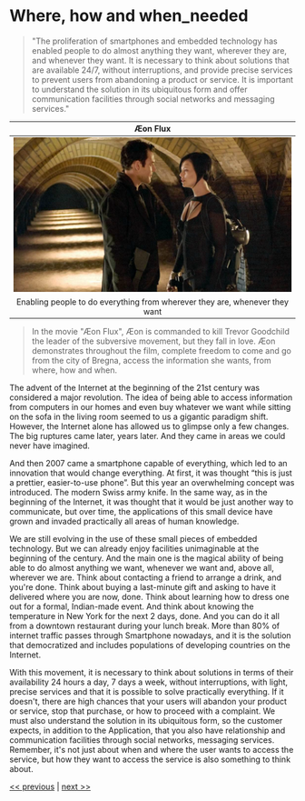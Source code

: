 # Where, how and when_needed

>"The proliferation of smartphones and embedded technology has enabled people to do almost anything they want, wherever they are, and whenever they want. It is necessary to think about solutions that are available 24/7, without interruptions, and provide precise services to prevent users from abandoning a product or service. It is important to understand the solution in its ubiquitous form and offer communication facilities through social networks and messaging services."

| Æon Flux |
| :---: |
|![](../../images/where_how_and_when_needed.png)|
|Enabling people to do everything from wherever they are, whenever they want|

>In the movie "Æon Flux", Æon is commanded to kill Trevor Goodchild the leader of the subversive movement, but they fall in love. Æon demonstrates throughout the film, complete freedom to come and go from the city of Bregna, access the information she wants, from where, how and when.

The advent of the Internet at the beginning of the 21st century was considered a major revolution. The idea of ​​being able to access information from computers in our homes and even buy whatever we want while sitting on the sofa in the living room seemed to us a gigantic paradigm shift. However, the Internet alone has allowed us to glimpse only a few changes. The big ruptures came later, years later. And they came in areas we could never have imagined.

And then 2007 came a smartphone capable of everything, which led to an innovation that would change everything. At first, it was thought “this is just a prettier, easier-to-use phone”. But this year an overwhelming concept was introduced. The modern Swiss army knife. In the same way, as in the beginning of the Internet, it was thought that it would be just another way to communicate, but over time, the applications of this small device have grown and invaded practically all areas of human knowledge.

We are still evolving in the use of these small pieces of embedded technology. But we can already enjoy facilities unimaginable at the beginning of the century. And the main one is the magical ability of being able to do almost anything we want, whenever we want and, above all, wherever we are. Think about contacting a friend to arrange a drink, and you're done. Think about buying a last-minute gift and asking to have it delivered where you are now, done. Think about learning how to dress one out for a formal, Indian-made event. And think about knowing the temperature in New York for the next 2 days, done. And you can do it all from a downtown restaurant during your lunch break. More than 80% of internet traffic passes through Smartphone nowadays, and it is the solution that democratized and includes populations of developing countries on the Internet.

With this movement, it is necessary to think about solutions in terms of their availability 24 hours a day, 7 days a week, without interruptions, with light, precise services and that it is possible to solve practically everything. If it doesn't, there are high chances that your users will abandon your product or service, stop that purchase, or how to proceed with a complaint. We must also understand the solution in its ubiquitous form, so the customer expects, in addition to the Application, that you also have relationship and communication facilities through social networks, messaging services. Remember, it's not just about when and where the user wants to access the service, but how they want to access the service is also something to think about.

[<< previous](2-the_incredible_machine.md) | [next >>](4-with_your_head_over_the_clouds.md)
